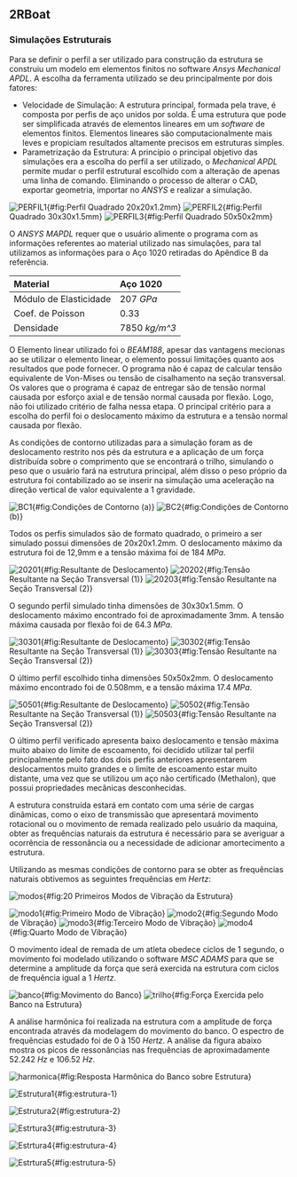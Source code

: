 ## 2RBoat

### Simulações Estruturais

Para se definir o perfil a ser utilizado para construção da estrutura se construiu um modelo em elementos finitos no software _Ansys Mechanical APDL_. A escolha da ferramenta utilizado se deu principalmente por dois fatores:

* Velocidade de Simulação: A estrutura principal, formada pela trave, é composta por perfis de aço unidos por solda. É uma estrutura que pode ser simplificada através de elementos lineares em um _software_ de elementos finitos. Elementos lineares são computacionalmente mais leves e propiciam resultados altamente precisos em estruturas simples.
* Parametrização da Estrutura: A princípio o principal objetivo das simulações era a escolha do perfil a ser utilizado, o _Mechanical APDL_ permite mudar o perfil estrutural escolhido com a alteração de apenas uma linha de comando. Eliminando o processo de alterar o CAD, exportar geometria, importar no _ANSYS_ e realizar a simulação.


![PERFIL1](imagens/Secao20x20.JPG){#fig:Perfil Quadrado 20x20x1.2mm}
![PERFIL2](imagens/Secao30x30.JPG){#fig:Perfil Quadrado 30x30x1.5mm}
![PERFIL3](imagens/Secao50x50.JPG){#fig:Perfil Quadrado 50x50x2mm}

O _ANSYS MAPDL_ requer que o usuário alimente o programa com as informações referentes ao material utilizado nas simulações, para tal utilizamos as informações para o Aço 1020 retiradas do Apêndice B da referência.

|Material | Aço 1020 |
|:--------|:----------|
|Módulo de Elasticidade | 207 _GPa_|
|Coef. de Poisson | 0.33 |
|Densidade | 7850 _kg/m^3_|

O Elemento linear utilizado foi o _BEAM188_, apesar das vantagens mecionas ao se utilizar o elemento linear, o elemento possui limitações quanto aos resultados que pode fornecer. O programa não é capaz de calcular tensão equivalente de Von-Mises ou tensão de cisalhamento na seção transversal. Os valores que o programa é capaz de entregar são de tensão normal causada por esforço axial e de tensão normal causada por flexão. Logo, não foi utilizado critério de falha nessa etapa. O principal critério para a escolha do perfil foi o deslocamento máximo da estrutura e a tensão normal causada por flexão.

As condições de contorno utilizadas para a simulação foram as de deslocamento restrito nos pés da estrutura e a aplicação de um força distribuída sobre o comprimento que se encontrará o trilho, simulando o peso que o usuário fará na estrutura principal, além disso o peso próprio da estrutura foi contabilizado ao se inserir na simulação uma aceleração na direção vertical de valor equivalente a 1 gravidade.

![BC1](imagens/BC_2.JPG){#fig:Condições de Contorno (a)}
![BC2](imagens/BC_3.JPG){#fig:Condições de Contorno (b)}

Todos os perfis simulados são de formato quadrado, o primeiro a ser simulado possui dimensões de 20x20x1.2mm. O deslocamento máximo da estrutura foi de 12,9mm e a tensão máxima foi de 184 _MPa_.

![20201](imagens/20X20X12_Displacement.JPG){#fig:Resultante de Deslocamento}
![20202](imagens/20X20X12_Stress_1.JPG){#fig:Tensão Resultante na Seção Transversal (1)}
![20203](imagens/20X20X12_Stress_2.JPG){#fig:Tensão Resultante na Seção Transversal (2)}


O segundo perfil simulado tinha dimensões de 30x30x1.5mm. O deslocamento máximo encontrado foi de aproximadamente 3mm. A tensão máxima causada por flexão foi de 64.3 _MPa_.

![30301](imagens/30X30X15_Displacement.JPG){#fig:Resultante de Deslocamento}
![30302](imagens/30X30X15_Stress_1.JPG){#fig:Tensão Resultante na Seção Transversal (1)}
![30303](imagens/30X30X15_Stress_2.JPG){#fig:Tensão Resultante na Seção Transversal (2)}

O último perfil escolhido tinha dimensões 50x50x2mm. O deslocamento máximo encontrado foi de 0.508mm, e a tensão máxima 17.4 _MPa_.

![50501](imagens/50X50X2_Displacement.JPG){#fig:Resultante de Deslocamento}
![50502](imagens/50X50X2_Stress_1.JPG){#fig:Tensão Resultante na Seção Transversal (1)}
![50503](imagens/50X50X2_Stress_2.JPG){#fig:Tensão Resultante na Seção Transversal (2)}

O último perfil verificado apresenta baixo deslocamento e tensão máxima muito abaixo do limite de escoamento, foi decidido utilizar tal perfil principalmente pelo fato dos dois perfis anteriores apresentarem deslocamentos muito grandes e o limite de escoamento estar muito distante, uma vez que se utilizou um aço não certificado (Methalon), que possui propriedades mecânicas desconhecidas.

A estrutura construída estará em contato com uma série de cargas dinâmicas, como o eixo de transmissão que apresentará movimento rotacional ou o movimento de remada realizado pelo usuário da maquina, obter as frequências naturais da estrutura é necessário para se averiguar a ocorrência de ressonância ou a necessidade de adicionar amortecimento a estrutura.

Utilizando as mesmas condições de contorno para se obter as frequências naturais obtivemos as seguintes frequências em _Hertz_:

![modos](imagens/Modos_APDL.jpg){#fig:20 Primeiros Modos de Vibração da Estrutura}

![modo1](imagens/FREQ_MODO_1.JPG){#fig:Primeiro Modo de Vibração}
![modo2](imagens/FREQ_MODO_2.JPG){#fig:Segundo Modo de Vibração}
![modo3](imagens/FREQ_MODO_3.JPG){#fig:Terceiro Modo de Vibração}
![modo4](imagens/FREQ_MODO_4.JPG){#fig:Quarto Modo de Vibração}

O movimento ideal de remada de um atleta obedece ciclos de 1 segundo, o movimento foi modelado utilizando o software _MSC ADAMS_ para que se determine a amplitude da força que será exercida na estrutura com ciclos de frequência igual a 1 _Hertz_.

![banco](imagens/Banco_ADAMS.JPG){#fig:Movimento do Banco}
![trilho](imagens/Forca_Trilho.JPG){#fig:Força Exercida pelo Banco na Estrutura}

A análise harmônica foi realizada na estrutura com a amplitude de força encontrada através da modelagem do movimento do banco. O espectro de frequências estudado foi de 0 à 150 _Hertz_. A análise da figura abaixo mostra os picos de ressonâncias nas frequências de aproximadamente 52.242 _Hz_ e 106.52 _Hz_.

![harmonica](imagens/Resposta_Harmonica.JPG){#fig:Resposta Harmônica do Banco sobre Estrutura}

![Estrutura1](imagens/photo5116225061324433385.jpg){#fig:estrutura-1}

![Estrutura2](imagens/photo5172469053929924584.jpg){#fig:estrutura-2}

![Estrtura3](imagens/photo5172469053929924585.jpg){#fig:estrutura-3}

![Estrtura4](imagens/photo5172469053929924586.jpg){#fig:estrutura-4}

![Estrtura5](imagens/CADxEstrutura.png){#fig:estrutura-5}

